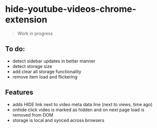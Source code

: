 # hide-youtube-videos-chrome-extension

> Work in progress

## To do:
- detect sidebar updates in better manner
- detect storage size
- add clear all storage functionality
- remove item load and flickering

## Features
- adds HIDE link next to video meta data line (next to views, time ago)
- onhide click video is marked as hidden and on next page load is removed from DOM
- storage is local and synced across browsers
